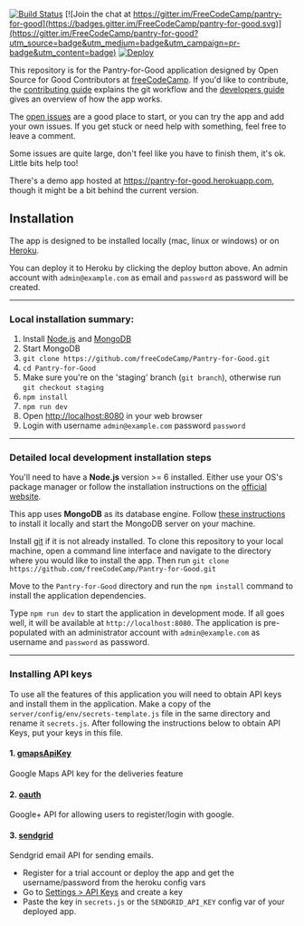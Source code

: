 [![Build Status](https://travis-ci.org/freeCodeCamp/pantry-for-good.svg?branch=staging)](https://travis-ci.org/freeCodeCamp/pantry-for-good)
[![Join the chat at https://gitter.im/FreeCodeCamp/pantry-for-good](https://badges.gitter.im/FreeCodeCamp/pantry-for-good.svg)](https://gitter.im/FreeCodeCamp/pantry-for-good?utm_source=badge&utm_medium=badge&utm_campaign=pr-badge&utm_content=badge)
[![Deploy](https://www.herokucdn.com/deploy/button.svg)](https://heroku.com/deploy?template=https://github.com/freeCodeCamp/Pantry-for-Good/tree/staging)

This repository is for the Pantry-for-Good application designed by Open Source for Good Contributors at [freeCodeCamp](http://www.freecodecamp.com). If you'd like to contribute, the [contributing guide](CONTRIBUTING.md) explains the git workflow and the [developers guide](https://github.com/freeCodeCamp/pantry-for-good/wiki/developer's-guide) gives an overview of how the app works.

The [open issues](https://github.com/freeCodeCamp/pantry-for-good/issues) are a good place to start, or you can try the app and add your own issues. If you get stuck or need help with something, feel free to leave a comment.

Some issues are quite large, don't feel like you have to finish them, it's ok. Little bits help too!

There's a demo app hosted at https://pantry-for-good.herokuapp.com, though it might be a bit behind the current version.

## Installation

The app is designed to be installed locally (mac, linux or windows) or on [Heroku](https://www.heroku.com).

You can deploy it to Heroku by clicking the deploy button above. An admin account with `admin@example.com` as email and `password` as password will be created.

------------
### Local installation summary:
1. Install [Node.js](http://nodejs.org) and [MongoDB](https://docs.mongodb.com/manual/installation/#mongodb-community-edition)
2. Start MongoDB
3. `git clone https://github.com/freeCodeCamp/Pantry-for-Good.git`
4. `cd Pantry-for-Good`
5. Make sure you're on the 'staging' branch (`git branch`), otherwise run `git checkout staging`
6. `npm install`
7. `npm run dev`
8. Open <http://localhost:8080> in your web browser
9. Login with username `admin@example.com` password `password`

------------
### Detailed local development installation steps

You'll need to have a **Node.js** version >= 6 installed. Either use your OS's package manager or follow the installation instructions on the [official website](http://nodejs.org).

This app uses **MongoDB** as its database engine. Follow [these instructions](https://docs.mongodb.com/manual/installation/#mongodb-community-edition) to install it locally and start the MongoDB server on your machine.

Install [git](https://git-scm.com/book/en/v2/Getting-Started-Installing-Git) if it is not already installed. To clone this repository to your local machine, open a command line interface and navigate to the directory where you would like to install the app. Then run
`git clone https://github.com/freeCodeCamp/Pantry-for-Good.git`

Move to the `Pantry-for-Good` directory and run the `npm install` command to install the application dependencies.

Type `npm run dev` to start the application in development mode. If all goes well, it will be available at `http://localhost:8080`.  The application is pre-populated with an administrator account with `admin@example.com` as username  and `password` as password.


------------
### Installing API keys

To use all the features of this application you will need to obtain API keys and install them in the application. Make a copy of the `server/config/env/secrets-template.js` file in the same directory and rename it `secrets.js`.  After following the instructions below to obtain API Keys, put your keys in this file.

#### 1. [gmapsApiKey](https://developers.google.com/maps/documentation/javascript/get-api-key)
Google Maps API key for the deliveries feature
#### 2. [oauth](https://developers.google.com/identity/sign-in/web/devconsole-project)
Google+ API for allowing users to register/login with google.
#### 3. [sendgrid](https://sendgrid.com)
Sendgrid email API for sending emails.
- Register for a trial account or deploy the app and get the username/password from the heroku config vars
- Go to [Settings > API Keys](https://app.sendgrid.com/settings/api_keys) and create a key
- Paste the key in `secrets.js` or the `SENDGRID_API_KEY` config var of your deployed app.
